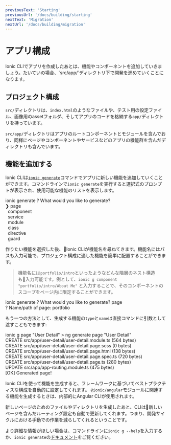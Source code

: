 ```yaml
---
previousText: 'Starting'
previousUrl: '/docs/building/starting'
nextText: 'Migration'
nextUrl: '/docs/building/migration'
---
```


# アプリ構成

<p class="intro" markdown="1">
Ionic CLIでアプリを作成したあとは、機能やコンポーネントを追加していきましょう。たいていの場合、`src/app/`ディレクトリ下で開発を進めていくことになります。
</p>

## プロジェクト構成

<file-tree>
    <file-tree-directory name="src">
        <file-tree-directory name="app" collapsed></file-tree-directory>
        <file-tree-directory name="assets" collapsed></file-tree-directory>
        <file-tree-directory name="environments" collapsed></file-tree-directory>
        <file-tree-directory name="theme" collapsed></file-tree-directory>
        <file-tree-file name="global.scss"></file-tree-file>
        <file-tree-file name="index.html"></file-tree-file>
        <file-tree-file name="karma.conf.js"></file-tree-file>
        <file-tree-file name="main.ts"></file-tree-file>
        <file-tree-file name="polyfills.ts"></file-tree-file>
        <file-tree-file name="test.ts"></file-tree-file>
        <file-tree-file name="tsconfig.app.json"></file-tree-file>
        <file-tree-file name="tsconfig.spec.json"></file-tree-file>
    </file-tree-directory>
</file-tree>

`src/`ディレクトリは、`index.html`のようなファイルや、テスト用の設定ファイル、画像用のassetフォルダ、そしてアプリのコードを格納する`app/`ディレクトリを持っています。

<file-tree>
    <file-tree-directory name="src">
        <file-tree-directory name="app">
            <file-tree-file name="app-routing.module.ts"></file-tree-file>
            <file-tree-file name="app.component.html"></file-tree-file>
            <file-tree-file name="app.component.spec.ts"></file-tree-file>
            <file-tree-file name="app.component.ts"></file-tree-file>
            <file-tree-file name="app.module.ts"></file-tree-file>
        </file-tree-directory>
    </file-tree-directory>
</file-tree>

`src/app/`ディレクトリはアプリのルートコンポーネントとモジュールを含んでおり、同様にページやコンポーネントやサービスなどのアプリの機能群を含んだディレクトリも含んでいます。

## 機能を追加する

Ionic CLIは[`ionic generate`](/docs/cli/generate)コマンドでアプリに新しい機能を追加していくことができます。コマンドラインで`ionic generate`を実行すると選択式のプロンプトが表示され、使用可能な機能のリストを表示します。

<command-line>
    <command-prompt>ionic generate</command-prompt>
    <command-output>
        <span class="green">?</span> <span class="bold">What would you like to generate?</span>
        <br />
        <span class="cyan bold">❯ page</span>
        <br />
        &nbsp;&nbsp;component
        <br />
        &nbsp;&nbsp;service
        <br />
        &nbsp;&nbsp;module
        <br />
        &nbsp;&nbsp;class
        <br />
        &nbsp;&nbsp;directive
        <br />
        &nbsp;&nbsp;guard
    </command-output>
</command-line>

作りたい機能を選択した後、Ionic CLIが機能名を尋ねてきます。機能名にはパスも入力可能で、プロジェクト構成に適した機能を簡単に配置することができます。

> 機能名には`portfolio/intro`といったようなどんな階層のネスト構造も入力可能です。例として、`ionic g component "portfolio/intro/About Me"` と入力することで、そのコンポーネントのスコープをページ内に限定することができます。

<command-line>
    <command-prompt>ionic generate</command-prompt>
    <command-output>
        <span class="green">?</span> <span class="bold">What would you like to generate? <span class="cyan">page</span></span>
        <br />
        <span class="green">?</span> <span class="bold">Name/path of <span class="green">page</span>:</span> portfolio
    </command-output>
    <command-cursor blink></command-cursor>
</command-line>

もう一つの方法として、生成する機能の`type`と`name`は直接コマンドに引数として渡すこともできます:

<command-line>
    <command-prompt>ionic g page "User Detail"</command-prompt>
    <command-output>
        &gt; <span class="green">ng generate page "User Detail"</span>
        <br />
        <span class="green">CREATE</span> src/app/user-detail/user-detail.module.ts (564 bytes)
        <br />
        <span class="green">CREATE</span> src/app/user-detail/user-detail.page.scss (0 bytes)
        <br />
        <span class="green">CREATE</span> src/app/user-detail/user-detail.page.html (138 bytes)
        <br />
        <span class="green">CREATE</span> src/app/user-detail/user-detail.page.spec.ts (720 bytes)
        <br />
        <span class="green">CREATE</span> src/app/user-detail/user-detail.page.ts (280 bytes)
        <br />
        <span class="bold">UPDATE</span> src/app/app-routing.module.ts (475 bytes)
        <br />
        [<span class="green bold">OK</span>] Generated page!
    </command-output>
</command-line>

Ionic CLIを使って機能を生成すると、フレームワークに基づいてベストプラクティスな構成を自動的に設定してくれます。 `@ionic/angular`モジュールに関連する機能を生成するときは、内部的にAngular CLIが使用されます。

新しいページのためのファイルやディレクトリを生成したあと、CLIは新しいページを含んだルーティング設定も自動で更新してくれます。つまり、開発サイクルにおける手動での作業を減らしてくれるということです。

より詳細な情報がほしい場合は、コマンドラインに`ionic g --help`を入力するか、`ionic generate`の[ドキュメント](/docs/cli/generate)をご覧ください。
